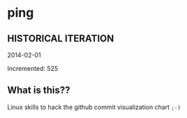 # ping

## HISTORICAL ITERATION
2014-02-01

Incremented: 525

## What is this?? 
Linux skills to hack the github commit visualization chart `;-)`
